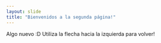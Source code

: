 ```yaml
---
layout: slide
title: "Bienvenidos a la segunda página!"
---
```

Algo nuevo :D
Utiliza la flecha hacia la izquierda para volver!
